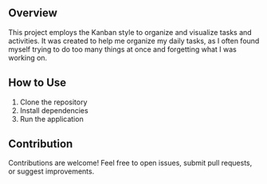 
## Overview

This project employs the Kanban style to organize and visualize tasks and activities. It was created to help me organize my daily tasks, as I often found myself trying to do too many things at once and forgetting what I was working on.

## How to Use

1. Clone the repository
2. Install dependencies
3. Run the application

## Contribution

Contributions are welcome! Feel free to open issues, submit pull requests, or suggest improvements.

